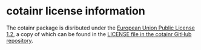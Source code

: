 # cotainr license information

The cotainr package is disributed under the 
[European Union Public License 1.2](https://joinup.ec.europa.eu/collection/eupl/eupl-text-eupl-12),
a copy of which can be found in the 
[LICENSE file in the cotainr GitHub repository](https://github.com/DeiC-HPC/cotainr/blob/main/LICENSE).
